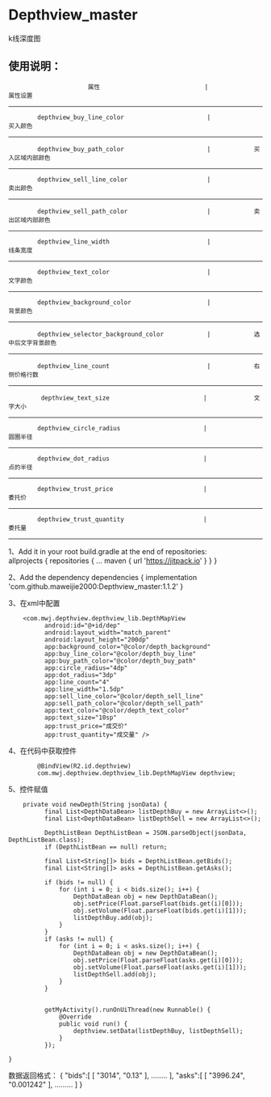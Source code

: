 # Depthview_master
k线深度图

使用说明：
-----------------------------------------------------------------------------------------------------------------
                          属性                             |                  属性设置 
-----------------------------------------------------------------------------------------------------------------
            depthview_buy_line_color                       |               买入颜色
-----------------------------------------------------------------------------------------------------------------
            depthview_buy_path_color                       |            买入区域内部颜色
-----------------------------------------------------------------------------------------------------------------
            depthview_sell_line_color                      |                卖出颜色
-----------------------------------------------------------------------------------------------------------------
            depthview_sell_path_color                      |            卖出区域内部颜色
 ----------------------------------------------------------------------------------------------------------------
            depthview_line_width                           |                线条宽度
-----------------------------------------------------------------------------------------------------------------
            depthview_text_color                           |                文字颜色
-----------------------------------------------------------------------------------------------------------------
            depthview_background_color                     |                背景颜色
-----------------------------------------------------------------------------------------------------------------    
            depthview_selector_background_color            |            选中后文字背景颜色
-----------------------------------------------------------------------------------------------------------------
            depthview_line_count                           |            右侧价格行数
-----------------------------------------------------------------------------------------------------------------
             depthview_text_size                          |             文字大小
-----------------------------------------------------------------------------------------------------------------
            depthview_circle_radius                       |               圆圈半径
-----------------------------------------------------------------------------------------------------------------
            depthview_dot_radius                          |              点的半径     
-----------------------------------------------------------------------------------------------------------------
            depthview_trust_price                         |               委托价
-----------------------------------------------------------------------------------------------------------------
            depthview_trust_quantity                      |               委托量
-----------------------------------------------------------------------------------------------------------------
1、Add it in your root build.gradle at the end of repositories:   
          allprojects {
            repositories {
              ...
              maven { url 'https://jitpack.io' }
            }
          }


2、Add the dependency
          dependencies {
            implementation 'com.github.maweijie2000:Depthview_master:1.1.2'
          }

3、在xml中配置

        <com.mwj.depthview.depthview_lib.DepthMapView
              android:id="@+id/dep"
              android:layout_width="match_parent"
              android:layout_height="200dp"
              app:background_color="@color/depth_background"
              app:buy_line_color="@color/depth_buy_line"
              app:buy_path_color="@color/depth_buy_path"
              app:circle_radius="4dp"
              app:dot_radius="3dp"
              app:line_count="4"
              app:line_width="1.5dp"
              app:sell_line_color="@color/depth_sell_line"
              app:sell_path_color="@color/depth_sell_path"
              app:text_color="@color/depth_text_color"
              app:text_size="10sp"
              app:trust_price="成交价"
              app:trust_quantity="成交量" />
        
 4、在代码中获取控件
 
            @BindView(R2.id.depthview)
            com.mwj.depthview.depthview_lib.DepthMapView depthview;
 
 5、控件赋值  
 
        private void newDepth(String jsonData) {
              final List<DepthDataBean> listDepthBuy = new ArrayList<>();
              final List<DepthDataBean> listDepthSell = new ArrayList<>();

              DepthListBean DepthListBean = JSON.parseObject(jsonData, DepthListBean.class);
              if (DepthListBean == null) return;

              final List<String[]> bids = DepthListBean.getBids();
              final List<String[]> asks = DepthListBean.getAsks();

              if (bids != null) {
                  for (int i = 0; i < bids.size(); i++) {
                      DepthDataBean obj = new DepthDataBean();
                      obj.setPrice(Float.parseFloat(bids.get(i)[0]));
                      obj.setVolume(Float.parseFloat(bids.get(i)[1]));
                      listDepthBuy.add(obj);
                  }
              }
              if (asks != null) {
                  for (int i = 0; i < asks.size(); i++) {
                      DepthDataBean obj = new DepthDataBean();
                      obj.setPrice(Float.parseFloat(asks.get(i)[0]));
                      obj.setVolume(Float.parseFloat(asks.get(i)[1]));
                      listDepthSell.add(obj);
                  }
              }


              getMyActivity().runOnUiThread(new Runnable() {
                  @Override
                  public void run() {
                      depthview.setData(listDepthBuy, listDepthSell);
                  }
              });

    }
 
 
 
   数据返回格式：
                 {
                    "bids":[
                        [
                            "3014",
                            "0.13"
                        ],
                        ........
                    ],
                    "asks":[
                        [
                            "3996.24",
                            "0.001242"
                        ],
                        .........
                    ]
                }
 
 
